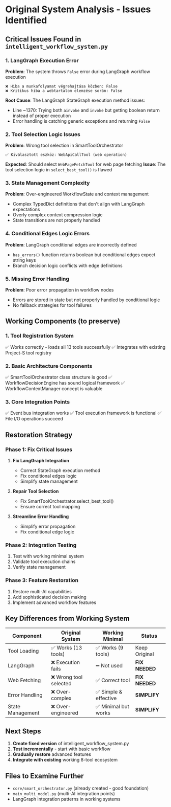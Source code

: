 # Original System Analysis - Issues Identified

## Critical Issues Found in `intelligent_workflow_system.py`

### 1. **LangGraph Execution Error**
**Problem**: The system throws `False` error during LangGraph workflow execution
```
❌ Hiba a munkafolyamat végrehajtása közben: False
❌ Kritikus hiba a webtartalom elemzése során: False
```

**Root Cause**: The LangGraph StateGraph execution method issues:
- Line ~1370: Trying both `ainvoke` and `invoke` but getting boolean return instead of proper execution
- Error handling is catching generic exceptions and returning `False`

### 2. **Tool Selection Logic Issues**
**Problem**: Wrong tool selection in SmartToolOrchestrator
```
✅ Kiválasztott eszköz: WebApiCallTool (web operation)
```
**Expected**: Should select `WebPageFetchTool` for web page fetching
**Issue**: The tool selection logic in `select_best_tool()` is flawed

### 3. **State Management Complexity**
**Problem**: Over-engineered WorkflowState and context management
- Complex TypedDict definitions that don't align with LangGraph expectations
- Overly complex context compression logic
- State transitions are not properly handled

### 4. **Conditional Edges Logic Errors**
**Problem**: LangGraph conditional edges are incorrectly defined
- `has_errors()` function returns boolean but conditional edges expect string keys
- Branch decision logic conflicts with edge definitions

### 5. **Missing Error Handling**
**Problem**: Poor error propagation in workflow nodes
- Errors are stored in state but not properly handled by conditional logic
- No fallback strategies for tool failures

## Working Components (to preserve)

### 1. **Tool Registration System**
✅ Works correctly - loads all 13 tools successfully
✅ Integrates with existing Project-S tool registry

### 2. **Basic Architecture Components**
✅ SmartToolOrchestrator class structure is good
✅ WorkflowDecisionEngine has sound logical framework
✅ WorkflowContextManager concept is valuable

### 3. **Core Integration Points**
✅ Event bus integration works
✅ Tool execution framework is functional
✅ File I/O operations succeed

## Restoration Strategy

### Phase 1: Fix Critical Issues
1. **Fix LangGraph Integration**
   - Correct StateGraph execution method
   - Fix conditional edges logic
   - Simplify state management

2. **Repair Tool Selection**
   - Fix SmartToolOrchestrator.select_best_tool()
   - Ensure correct tool mapping

3. **Streamline Error Handling**
   - Simplify error propagation
   - Fix conditional edge logic

### Phase 2: Integration Testing
1. Test with working minimal system
2. Validate tool execution chains
3. Verify state management

### Phase 3: Feature Restoration
1. Restore multi-AI capabilities
2. Add sophisticated decision making
3. Implement advanced workflow features

## Key Differences from Working System

| Component | Original System | Working Minimal | Status |
|-----------|----------------|-----------------|---------|
| Tool Loading | ✅ Works (13 tools) | ✅ Works (9 tools) | Keep Original |
| LangGraph | ❌ Execution fails | ➖ Not used | **FIX NEEDED** |
| Web Fetching | ❌ Wrong tool selected | ✅ Correct tool | **FIX NEEDED** |
| Error Handling | ❌ Over-complex | ✅ Simple & effective | **SIMPLIFY** |
| State Management | ❌ Over-engineered | ✅ Minimal but works | **SIMPLIFY** |

## Next Steps

1. **Create fixed version** of intelligent_workflow_system.py
2. **Test incrementally** - start with basic workflow
3. **Gradually restore** advanced features
4. **Integrate with existing** working 8-tool ecosystem

## Files to Examine Further
- `core/smart_orchestrator.py` (already created - good foundation)
- `main_multi_model.py` (multi-AI integration points)
- LangGraph integration patterns in working systems
